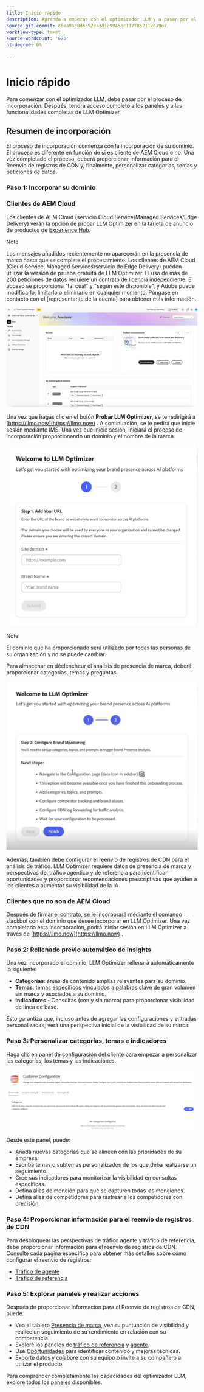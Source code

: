 ```yaml
---
title: Inicio rápido
description: Aprenda a empezar con el optimizador LLM y a pasar por el proceso de incorporación.
source-git-commit: e8ea9ae0d6592ea3d1e9945ec117f852112ba9d7
workflow-type: tm+mt
source-wordcount: '626'
ht-degree: 0%

---
```



# Inicio rápido

Para comenzar con el optimizador LLM, debe pasar por el proceso de incorporación. Después, tendrá acceso completo a los paneles y a las funcionalidades completas de LLM Optimizer.

## Resumen de incorporación

El proceso de incorporación comienza con la incorporación de su dominio. El proceso es diferente en función de si es cliente de AEM Cloud o no. Una vez completado el proceso, deberá proporcionar información para el Reenvío de registros de CDN y, finalmente, personalizar categorías, temas y peticiones de datos.

### Paso 1: Incorporar su dominio

### Clientes de AEM Cloud

Los clientes de AEM Cloud (servicio Cloud Service/Managed Services/Edge Delivery) verán la opción de probar LLM Optimizer en la tarjeta de anuncio de productos de [Experience Hub](https://experienceleague.adobe.com/es/docs/experience-manager-cloud-service/content/experience-hub/experience-hub).

>[!NOTE]
>Los mensajes añadidos recientemente no aparecerán en la presencia de marca hasta que se complete el procesamiento. Los clientes de AEM Cloud (Cloud Service, Managed Services/servicio de Edge Delivery) pueden utilizar la versión de prueba gratuita de LLM Optimizer. El uso de más de 200 peticiones de datos requiere un contrato de licencia independiente. El acceso se proporciona &quot;tal cual&quot; y &quot;según esté disponible&quot;, y Adobe puede modificarlo, limitarlo o eliminarlo en cualquier momento. Póngase en contacto con el [representante de la cuenta] para obtener más información.

![Prueba de LLM Optimizer](/help/overview/assets/llm-trial.png)

Una vez que hagas clic en el botón **Probar LLM Optimizer**, se te redirigirá a [https://llmo.now](https://llmo.now) . A continuación, se le pedirá que inicie sesión mediante IMS. Una vez que inicie sesión, iniciará el proceso de incorporación proporcionando un dominio y el nombre de la marca.

![Dominio de LLM Optimizer](/help/overview/assets/domain.png)

>[!NOTE]
>El dominio que ha proporcionado será utilizado por todas las personas de su organización y no se puede cambiar.

Para almacenar en déclencheur el análisis de presencia de marca, deberá proporcionar categorías, temas y preguntas.

![Análisis de presencia de marca](/help/overview/assets/bp-analysis.png)

Además, también debe configurar el reenvío de registros de CDN para el análisis de tráfico. LLM Optimizer requiere datos de presencia de marca y perspectivas del tráfico agéntico y de referencia para identificar oportunidades y proporcionar recomendaciones prescriptivas que ayuden a los clientes a aumentar su visibilidad de la IA.

### Clientes que no son de AEM Cloud

Después de firmar el contrato, se le incorporará mediante el comando slackbot con el dominio que desee incorporar en LLM Optimizer. Una vez completada esta incorporación, podrá iniciar sesión en LLM Optimizer a través de [https://llmo.now](https://llmo.now) .

### Paso 2: Rellenado previo automático de Insights

Una vez incorporado el dominio, LLM Optimizer rellenará automáticamente lo siguiente:

* **Categorías**: áreas de contenido amplias relevantes para su dominio.
* **Temas**: temas específicos vinculados a palabras clave de gran volumen sin marca y asociados a su dominio.
* **Indicadores** - Consultas (con y sin marca) para proporcionar visibilidad de línea de base.

Esto garantiza que, incluso antes de agregar las configuraciones y entradas personalizadas, verá una perspectiva inicial de la visibilidad de su marca.

### Paso 3: Personalizar categorías, temas e indicadores

Haga clic en [panel de configuración del cliente](/help/dashboards/customer-configuration.md) para empezar a personalizar las categorías, los temas y las indicaciones.

![Panel de configuración del cliente](/help/dashboards/assets/customer-config.png)

Desde este panel, puede:

* Añada nuevas categorías que se alineen con las prioridades de su empresa.
* Escriba temas o subtemas personalizados de los que deba realizarse un seguimiento.
* Cree sus indicadores para monitorizar la visibilidad en consultas específicas.
* Defina alias de mención para que se capturen todas las menciones.
* Defina alias de competidores para rastrear a los competidores con precisión.

### Paso 4: Proporcionar información para el reenvío de registros de CDN

Para desbloquear las perspectivas de tráfico agente y tráfico de referencia, debe proporcionar información para el reenvío de registros de CDN. Consulte cada página específica para obtener más detalles sobre cómo configurar el reenvío de registros:

* [Tráfico de agente](/help/dashboards/agentic-traffic.md)
* [Tráfico de referencia](/help/dashboards/referral-traffic.md#setup#cdn-setup)

### Paso 5: Explorar paneles y realizar acciones

Después de proporcionar información para el Reenvío de registros de CDN, puede:

* Vea el tablero [Presencia de marca](/help/dashboards/brand-presence.md), vea su puntuación de visibilidad y realice un seguimiento de su rendimiento en relación con su competencia.
* Explore los paneles de [tráfico de referencia](/help/dashboards/agentic-traffic.md) y [agente](/help/dashboards/referral-traffic.md).
* Use [Oportunidades](/help/dashboards/opportunities.md) para identificar contenido y mejoras técnicas.
* Exporte datos y colabore con su equipo o invite a su compañero a utilizar el producto.

Para comprender completamente las capacidades del optimizador LLM, explore todos los [paneles](/help/dashboards/dashboards-overview.md) disponibles.
